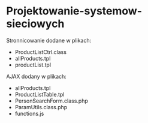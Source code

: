 # Projektowanie-systemow-sieciowych
Stronnicowanie dodane w plikach:
- ProductListCtrl.class
- allProducts.tpl
- productList.tpl

AJAX dodany w plikach:
- allProducts.tpl
- ProductListTable.tpl
- PersonSearchForm.class.php
- ParamUtils.class.php
- functions.js
